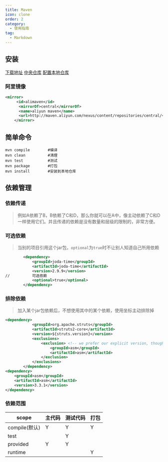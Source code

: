 ```yaml
---
title: Maven
icon: clone
order: 2
category:
  - 使用指南
tag:
  - Markdown
---
```


## 安装
[下载地址](https://maven.apache.org/docs/history.html)
[中央仓库](https://mvnrepository.com/)
[配置本地仓库](https://www.bilibili.com/video/BV1Ah411S7ZE/?p=5&share_source=copy_web&vd_source=022da6ab90330725b8894f9c2e9a8cb0)
### 阿里镜像
```xml
<mirror>
     <id>alimaven</id>
      <mirrorOf>central</mirrorOf>
      <name>aliyun maven</name>
      <url>http://maven.aliyun.com/nexus/content/repositories/central/</url>
    </mirror>
```
## 简单命令
```
mvn compile        #编译
mvn clean          #清理
mvn test           #测试
mvn package        #打包
mvn install        #安装到本地仓库
```
## 依赖管理
### 依赖传递
>例如A依赖了B，B依赖了C和D，那么你就可以在A中，像主动依赖了C和D一样使用它们。并且传递的依赖是没有数量和层级的限制的，非常方便。

### 可选依赖
> 当别的项目引用这个jar包，`optional`为`true`时不让别人知道自己所用依赖
```xml
        <dependency>
            <groupId>joda-time</groupId>
            <artifactId>joda-time</artifactId>
            <version>2.9.9</version>
//          可选依赖
            <optional>true</optional>
        </dependency>
```
### 排除依赖
> 加入某个jar包依赖后，不想使用其中的某个依赖，使用坐标主动排除掉
```xml
<dependency>  
            <groupId>org.apache.struts</groupId>  
            <artifactId>struts2-core</artifactId>  
            <version>${struts.version}</version>  
            <exclusions>  
                <exclusion> <!-- we prefer our explicit version, though it should be the same -->  
                    <groupId>asm</groupId>  
                    <artifactId>asm</artifactId>  
                </exclusion>  
            </exclusions>  
        </dependency>  
<dependency>
    <groupId>asm</groupId>
    <artifactId>asm</artifactId>
    <version>3.3.1</version>
</dependency>
```
### 依赖范围
|scope|主代码|测试代码|打包|
|-|-|-|-|
|compile(默认)|Y|Y|Y|
|test||Y||
|provided|Y|Y||
|runtime|||Y|

####